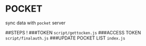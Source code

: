 # POCKET
sync data with `pocket` server

##STEPS !
###TOKEN
`script/gettocken.js`
###ACCESS TOKEN
`script/finalauth.js`
###UPDATE POCKET LIST 
`index.js`
